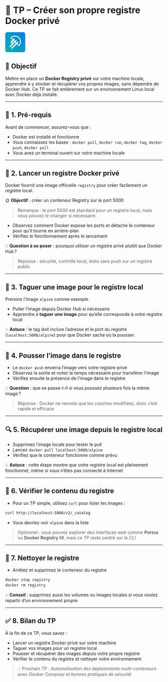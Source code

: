 # 🐳 TP – Créer son propre registre Docker privé

![LaMeDuSe_LOGO](./img/LaMeDuSe_logo.webp)

## 🎯 Objectif

Mettre en place un **Docker Registry privé** sur votre machine locale, apprendre à y stocker et récupérer vos propres images, sans dépendre de Docker Hub.
Ce TP se fait entièrement sur un environnement Linux local avec Docker déjà installé.

---

## 🧩 1. Pré-requis

Avant de commencer, assurez-vous que :

* Docker est installé et fonctionne
* Vous connaissez les bases : `docker pull`, `docker run`, `docker tag`, `docker push`, `docker pull`
* Vous avez un terminal ouvert sur votre machine locale

---

## 🧱 2. Lancer un registre Docker privé

Docker fournit une image officielle `registry` pour créer facilement un registre local.

🌞 **Objectif** : créer un conteneur Registry sur le port 5000

> Remarque : le port 5000 est standard pour un registre local, mais vous pouvez le changer si nécessaire.

* Observez comment Docker expose les ports et détache le conteneur pour qu’il tourne en arrière-plan
* Vérifiez le fonctionnement après le lancement

💡 **Question à se poser** : pourquoi utiliser un registre privé plutôt que Docker Hub ?

> Réponse : sécurité, contrôle local, tests sans push sur un registre public

---

## 🧩 3. Taguer une image pour le registre local

Prenons l’image `alpine` comme exemple.

* Puller l’image depuis Docker Hub si nécessaire
* Apprendre à **taguer une image** pour qu’elle corresponde à votre registre local

💡 **Astuce** : le tag doit inclure l’adresse et le port du registre (`localhost:5000/alpine`) pour que Docker sache où la pousser.

---

## 🧱 4. Pousser l’image dans le registre

* Le `docker push` enverra l’image vers votre registre privé
* Observez la sortie et notez le temps nécessaire pour transférer l’image
* Vérifiez ensuite la présence de l’image dans le registre

💡 **Question** : que se passe-t-il si vous poussez plusieurs fois la même image ?

> Réponse : Docker ne renvoie que les couches modifiées, donc c’est rapide et efficace

---

## 🔍 5. Récupérer une image depuis le registre local

* Supprimez l’image locale pour tester le pull
* Lancez `docker pull localhost:5000/alpine`
* Vérifiez que le conteneur fonctionne comme prévu

💡 **Astuce** : cette étape montre que votre registre local est pleinement fonctionnel, même si vous n’êtes pas connecté à Internet

---

## 🧾 6. Vérifier le contenu du registre

* Pour un TP simple, utilisez `curl` pour lister les images :

```bash
curl http://localhost:5000/v2/_catalog
```

* Vous devriez voir `alpine` dans la liste

> Optionnel : vous pouvez explorer des interfaces web comme **Portus** ou **Docker Registry UI**, mais ce TP reste centré sur la CLI

---

## 🧹 7. Nettoyer le registre

* Arrêtez et supprimez le conteneur du registre

```bash
docker stop registry
docker rm registry
```

💡 **Conseil** : supprimez aussi les volumes ou images locales si vous voulez repartir d’un environnement propre

---

## ✅ 8. Bilan du TP

À la fin de ce TP, vous savez :

* Lancer un registre Docker privé sur votre machine
* Taguer vos images pour un registre local
* Pousser et récupérer des images depuis votre propre registre
* Vérifier le contenu du registre et nettoyer votre environnement

> 💡 Prochain TP : *Automatisation des déploiements multi-conteneurs avec Docker Compose et bonnes pratiques de sécurité*
